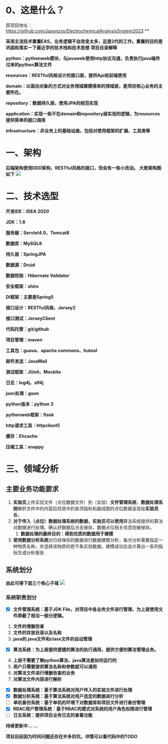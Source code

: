 # 0、这是什么？
原项目地址：https://github.com/Jasonzss/ElectrochemicalAnalysisSystem2023 **

**采用主流技术重置EAS，业务逻辑不会改变太多，这是2代的工作。重置的目的是巩固和落实一下最近学的技术栈和技术思想**
**项目目录解释**

**python：pythonweb模块，与javaweb使用http协议沟通，负责执行java端传过来的python算法文件**

**resources：RESTful风格设计的接口层，提供Api给前端使用**

**domain：以面向对象的方式对业务领域建模得来的领域层，是项目核心业务的主要所在。**

**repository：数据持久层，使用JPA的规范实现**

**application：实现一些不在domain和repository层实现的逻辑，为resources提供简单的接口调用**


**infrastructure：非业务上的基础设施，包括对使用框架的扩展、工具类等**

# 一、架构

**后端架构使用DDD架构，RESTful风格的接口，但会有一些小改动。**
**大致架构图如下**
![](https://cdn.nlark.com/yuque/0/2023/jpeg/27392932/1690968183326-b3995a86-d265-445e-9351-4898a936bb92.jpeg)

# 二、技术选型

**开发IDE：IDEA 2020**

**JDK：1.8**

**服务器：Servlet4.0、Tomcat8**

**数据库：MySQL8**

**持久层：SpringJPA**

**数据源：Druid**

**数据校验：Hibernate Validator**

**安全框架：shiro**

**DI框架：主要是Spring5**

**接口设计：RESTful风格、Jersey2**

**接口测试：JerseyClient**

**代码托管：git/github**

**项目管理：maven**

**工具包：guava、apache commons、hutool**

**邮件发送：JavaMail**

**测试框架：JUnit、Mockito**

**日志：log4j、slf4j**

**json处理：gson**

**python版本：python 3**

**pythonweb框架：flask**

**http请求工具：httpclient5**

**缓存：Ehcache**

**压缩工具：snappy**

# 三、领域分析

## 主要业务功能要求

1. **实验员**上传实验文件（点位数据文件）到（实验）**文件管理系统**，**数据处理系统**解析文件中的内容后将其中的各项指标和画成图的点位数据呈现给**实验员**看。
2. **对于传入（点位）数据处理系统的数据，实验员可以使用**算法系统提供的算法对数据进行处理。确认好数据后点击保存，数据点位相关信息则被保存。
   1. **数据处理的最终目的：得到优质的数据用于建模**
3. **使用数据分析系统**对已经保存的数据进行数据建模分析，每次分析需要指定一种物质名称，并选择该物质的若干条实验数据。建模成功后会计算出一系列指标生成分析报告

## 系统划分

**由此可得下面三个核心子域**
![](https://cdn.nlark.com/yuque/0/2023/jpeg/27392932/1690968566231-6caf2f09-3375-4692-9108-ac360969ae09.jpeg)

### 系统职责划分

* [X]  **文件管理系统：基于JDK File，对项目中各业务文件进行管理，为上层使用文件屏蔽了相当一部分逻辑。**
  1. **文件的增删改查**
  2. **文件的存放目录以及名称**
  3. **java的.java文件和class文件的自动管理**
* [X]  **算法系统：为上层提供便捷的算法的执行调用，提供方便的算法管理业务。**
  4. **上层不需要了解python算法、java算法是如何运行的**
  4. **用户只需要提供算法名称和参数就可以调用**
  4. **对算法文件进行增删改查的业务**
  4. **对算法文件内容进行解析**
* [X]  **数据处理系统：基于算法系统对用户传入的实验文件进行处理**
* [X]  **数据分析系统：基于算法系统对用户选定的数据进行分析**
* [ ]  **单机备份系统：基于单机的环境下对数据库和项目文件进行备份管理**
* [X]  **RBAC用户管理系统：基于RBAC的模式对系统的用户角色权限进行管理**
* [ ]  **日志系统：提供项目业务日志的查看功能**

**持续更新中... ...**

**项目目前因为时间问题还存在许多的坑，详情可以看代码中的TODO**

